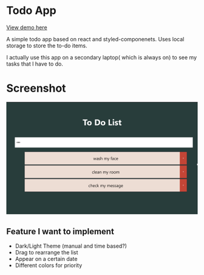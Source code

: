 # Todo App

[View demo here](jayash.xyz/todo)

A simple todo app based on react and styled-componenets. Uses local storage to store the to-do items.

I actually use this app on a secondary laptop( which is always on) to see my tasks that I have to do.

# Screenshot

![Screenshot](/public/Todo.png)

## Feature I want to implement

- Dark/Light Theme (manual and time based?)
- Drag to rearrange the list
- Appear on a certain date
- Different colors for priority
